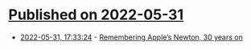 # [Published on 2022-05-31](index.md)

* [2022-05-31, 17:33:24](https://news.ycombinator.com/item?id=31572351) - [Remembering Apple’s Newton, 30 years on](https://arstechnica.com/gadgets/2022/05/remembering-apples-newton-30-years-on/)
